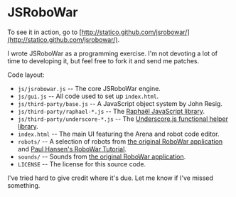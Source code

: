 JSRoboWar
=========

To see it in action, go to [http://statico.github.com/jsrobowar/](http://statico.github.com/jsrobowar/).

I wrote JSRoboWar as a programming exercise. I'm not devoting a lot of time to developing it, but feel free to fork it and send me patches.

Code layout:

* `js/jsrobowar.js` -- The core JSRoboWar engine.
* `js/gui.js` -- All code used to set up `index.html`.
* `js/third-party/base.js` -- A JavaScript object system by John Resig.
* `js/third-party/raphael-*.js` -- The [Raphaël JavaScript library](http://raphaeljs.com/).
* `js/third-party/underscore-*.js` -- The [Underscore.js functional helper library](http://documentcloud.github.com/underscore/).
* `index.html` -- The main UI featuring the Arena and robot code editor.
* `robots/` -- A selection of robots from [the original RoboWar application](http://robowar.sf.net/) and [Paul Hansen's RoboWar Tutorial](http://www.stanford.edu/~pch/robowar/tutorial/Tutorial.html).
* `sounds/` -- Sounds from [the original RoboWar application](http://robowar.sf.net/).
* `LICENSE` -- The license for this source code.

I've tried hard to give credit where it's due. Let me know if I've missed something.
